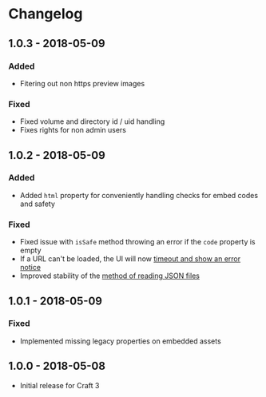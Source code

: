 # Changelog

## 1.0.3 - 2018-05-09
### Added
- Fitering out non https preview images

### Fixed
- Fixed volume and directory id / uid handling
- Fixes rights for non admin users

## 1.0.2 - 2018-05-09
### Added
- Added `html` property for conveniently handling checks for embed codes and safety

### Fixed
- Fixed issue with `isSafe` method throwing an error if the `code` property is empty
- If a URL can't be loaded, the UI will now [timeout and show an error notice][#64]
- Improved stability of the [method of reading JSON files][#63]

[#63]: https://github.com/benjamminf/craft-embedded-assets/issues/63
[#64]: https://github.com/benjamminf/craft-embedded-assets/issues/64

## 1.0.1 - 2018-05-09
### Fixed
- Implemented missing legacy properties on embedded assets

## 1.0.0 - 2018-05-08
- Initial release for Craft 3
